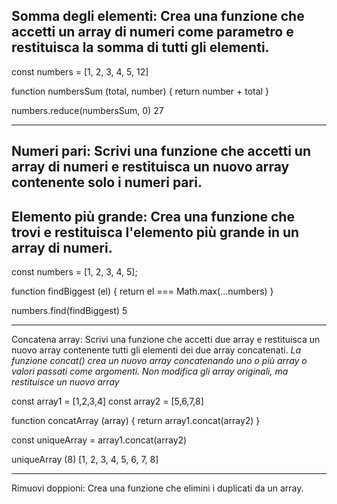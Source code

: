 ## Somma degli elementi: Crea una funzione che accetti un array di numeri come parametro e restituisca la somma di tutti gli elementi.

<!-- Dichiaro la variabile con l'array:  -->

const numbers = [1, 2, 3, 4, 5, 12]

<!-- Creo una funzione con parametri l'accumulatore e l'elemento dell'array/ -->

function numbersSum (total, number) { return number + total }

<!-- Entro all'interno della mia variabile e applico il metodo "Reduce", che vuole come parametro la funzione precedentemente eseguita e il valore dal quale iniziare -->

numbers.reduce(numbersSum, 0)
27

---

## Numeri pari: Scrivi una funzione che accetti un array di numeri e restituisca un nuovo array contenente solo i numeri pari.

<!-- Dichiaro la variabile con l'array:  -->

## Elemento più grande: Crea una funzione che trovi e restituisca l'elemento più grande in un array di numeri.

<!-- Dichiaro la variabile con l'array:  -->

const numbers = [1, 2, 3, 4, 5];

<!-- Voglio trovare l'elemento più grande, quindi posso usare il metodo "Math.max(...numbers)", per utilizzarlo va usato lo spread in quanto senza Math.max() trattarebbe l'intero array come un singolo argomento, risultando in NaN (Non è un Numero). Utilizzando l'operatore di spread, invece, Math.max() riceve una sequenza di argomenti separati corrispondenti agli elementi dell'array, consentendo di trovare il numero più grande nell'array. -->
<!-- Lo utilizzo all'interno di una funzione  -->

function findBiggest (el) { return el === Math.max(...numbers)
}

<!-- Entro all'interno di Numbers e cerco con il metodo "find" impostando il parametro della funzione creata precedentemente.  -->

numbers.find(findBiggest)
5

---

Concatena array: Scrivi una funzione che accetti due array e restituisca un nuovo array contenente tutti gli elementi dei due array concatenati.
_La funzione concat() crea un nuovo array concatenando uno o più array o valori passati come argomenti. Non modifica gli array originali, ma restituisce un nuovo array_

<!-- Creo due array -->

const array1 = [1,2,3,4]
const array2 = [5,6,7,8]

<!-- Creo una funzione che mi ritorni l'array concatenato  -->

function concatArray (array) { return array1.concat(array2) }

<!-- Dichiaro la variabile dell'array concatenato -->

const uniqueArray = array1.concat(array2)

<!-- La nuova variabile presenta l'array concatenato -->

uniqueArray
(8) [1, 2, 3, 4, 5, 6, 7, 8]

---

Rimuovi doppioni: Crea una funzione che elimini i duplicati da un array.
